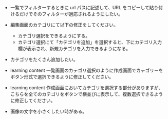 - 一覧でフィルターするときに url パスに記述して、URL をコピーして貼り付けるだけでそのフィルターが適応されるようにしたい。
- 編集画面のカテゴリにて以下の修正をしてください。
  - カテゴリ選択をできるようにする。
  - カテゴリ選択にて「カテゴリを追加」を選択すると、下にカテゴリ入力欄が表示され、新規カテゴリを入力できるようになる。
- カテゴリをたくさん追加したい。

- learning content 一覧画面のカテゴリ選択のように作成画面でカテゴリーをボタン形式で選択できるように修正してください。
- learning content 作成画面においてカテゴリを選択する部分がありますが、こちらを全てのカテゴリをボタンで横並びに表示して、複数選択できるように修正してください。
- 画像の文字を小さくしたい時がある。
